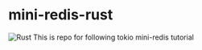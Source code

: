 # mini-redis-rust
![Rust](https://github.com/abazylewicz/mini-redis-rust/workflows/Rust/badge.svg)
This is repo for following tokio mini-redis tutorial
